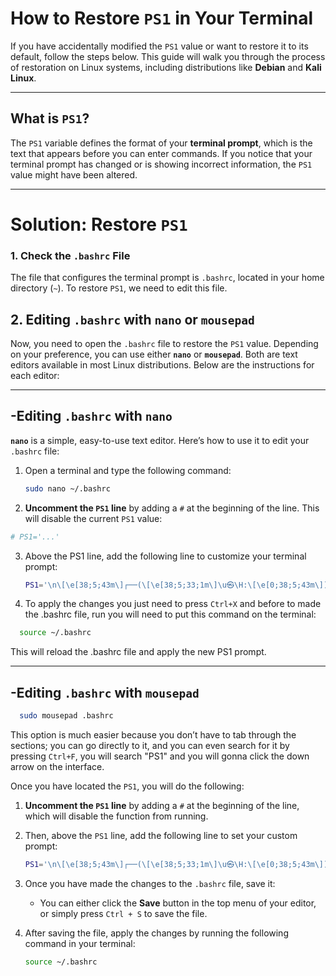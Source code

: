 # How to Restore `PS1` in Your Terminal

If you have accidentally modified the `PS1` value or want to restore it to its default, follow the steps below. This guide will walk you through the process of restoration on Linux systems, including distributions like **Debian** and **Kali Linux**.

---

## What is `PS1`?

The `PS1` variable defines the format of your **terminal prompt**, which is the text that appears before you can enter commands. If you notice that your terminal prompt has changed or is showing incorrect information, the `PS1` value might have been altered.

---

# Solution: Restore `PS1`

### 1. Check the `.bashrc` File

The file that configures the terminal prompt is `.bashrc`, located in your home directory (`~`). To restore `PS1`, we need to edit this file.

## 2. Editing `.bashrc` with **`nano`** or **`mousepad`**

Now, you need to open the `.bashrc` file to restore the `PS1` value. Depending on your preference, you can use either **`nano`** or **`mousepad`**. Both are text editors available in most Linux distributions. Below are the instructions for each editor:

---
## -Editing `.bashrc` with **`nano`**

**`nano`** is a simple, easy-to-use text editor. Here’s how to use it to edit your `.bashrc` file:

1. Open a terminal and type the following command:
   ```bash
   sudo nano ~/.bashrc
  2. **Uncomment the `PS1` line** by adding a `#` at the beginning of the line. This will disable the current `PS1` value:
   ```bash
# PS1='...'
```
3. Above the PS1 line, add the following line to customize your terminal prompt:
   ```bash
   PS1='\n\[\e[38;5;43m\]┌──(\[\e[38;5;33;1m\]\u㉿\H:\[\e[0;38;5;43m\])-[\[\e[0;1m\]\w\[\e[0;38;5;43m\]]\n└─\[\e[38;5;33;1m\]\\$\[\e[0m\] '
   

4. To apply the changes you just need to press `Ctrl+X` and before to made the .bashrc file, run you will need to put this command on the terminal:
```bash
  source ~/.bashrc
```
This will reload the .bashrc file and apply the new PS1 prompt. 

---
## -Editing `.bashrc` with **`mousepad`**
```bash
  sudo mousepad .bashrc 
```
This option is much easier because you don’t have to tab through the sections; you can go directly to it, and you can even search for it by pressing `Ctrl+F`, you will search "PS1" and you will gonna click the down arrow on the interface.

Once you have located the `PS1`, you will do the following:

1. **Uncomment the `PS1` line** by adding a `#` at the beginning of the line, which will disable the function from running.
   
2. Then, above the `PS1` line, add the following line to set your custom prompt:
   ```bash
   PS1='\n\[\e[38;5;43m\]┌──(\[\e[38;5;33;1m\]\u㉿\H:\[\e[0;38;5;43m\])-[\[\e[0;1m\]\w\[\e[0;38;5;43m\]]\n└─\[\e[38;5;33;1m\]\\$\[\e[0m\] '
3. Once you have made the changes to the `.bashrc` file, save it:
   - You can either click the **Save** button in the top menu of your editor, or simply press `Ctrl + S` to save the file.

4. After saving the file, apply the changes by running the following command in your terminal:
   ```bash
   source ~/.bashrc

   
